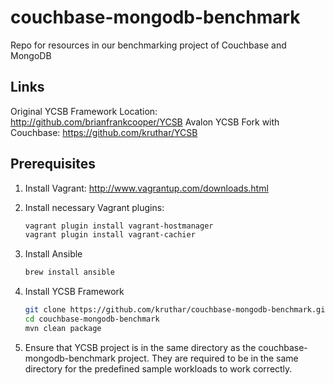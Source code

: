 # couchbase-mongodb-benchmark
Repo for resources in our benchmarking project of Couchbase and MongoDB

Links
-----
Original YCSB Framework Location: http://github.com/brianfrankcooper/YCSB
Avalon YCSB Fork with Couchbase: https://github.com/kruthar/YCSB

Prerequisites
-------------
1. Install Vagrant: http://www.vagrantup.com/downloads.html

2. Install necessary Vagrant plugins:
    
    ```sh
    vagrant plugin install vagrant-hostmanager
    vagrant plugin install vagrant-cachier
    ```

3. Install Ansible

    ```sh
    brew install ansible
    ```

4. Install YCSB Framework
    
    ```sh
    git clone https://github.com/kruthar/couchbase-mongodb-benchmark.git
    cd couchbase-mongodb-benchmark
    mvn clean package
    ```

5. Ensure that YCSB project is in the same directory as the couchbase-mongodb-benchmark project. They are required to be in the same directory for the predefined sample workloads to work correctly.
